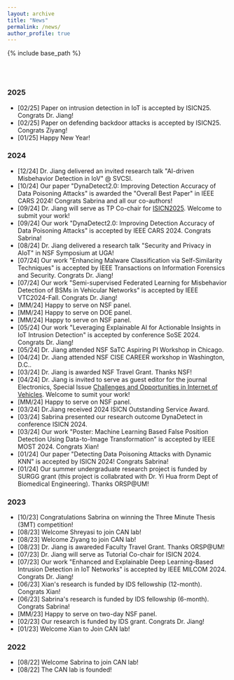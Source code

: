 ```yaml
---
layout: archive
title: "News"
permalink: /news/
author_profile: true
---
```


{% include base_path %}

<br/>
<br/>


### 2025
- [02/25] Paper on intrusion detection in IoT is accepted by ISICN25. Congrats Dr. Jiang!
- [02/25] Paper on defending backdoor attacks is accepted by ISICN25. Congrats Ziyang!
- [01/25] Happy New Year!
### 2024
- [12/24] Dr. Jiang delivered an invited research talk "AI-driven Misbehavior Detection in IoV" @ SVCSI. <!--(https://www.svcsi.org/events-1/webinar-ai-driven-misbehavior-detection-in-iov-efficiency-distribution-and-transparency)-->
- [10/24] Our paper "DynaDetect2.0: Improving Detection Accuracy of Data Poisoning Attacks" is awarded the "Overall Best Paper" in IEEE CARS 2024! Congrats Sabrina and all our co-authors!
- [09/24] Dr. Jiang will serve as TP Co-chair for [ISICN2025](https://www.isicn.org/2025/). Welcome to submit your work!
- [09/24] Our work "DynaDetect2.0: Improving Detection Accuracy of Data Poisoning Attacks" is accepted by IEEE CARS 2024. Congrats Sabrina!
- [08/24] Dr. Jiang delivered a research talk "Security and Privacy in AIoT" in NSF Symposium at UGA! 
- [07/24] Our work "Enhancing Malware Classification via Self-Similarity Techniques" is accepted by IEEE Transactions on Information Forensics and Security. Congrats Dr. Jiang!
- [07/24] Our work "Semi-supervised Federated Learning for Misbehavior Detection of BSMs in Vehicular Networks" is accepted by IEEE VTC2024-Fall. Congrats Dr. Jiang!
- [MM/24] Happy to serve on NSF panel.
- [MM/24] Happy to serve on DOE panel.
- [MM/24] Happy to serve on NSF panel.
- [05/24] Our work "Leveraging Explainable AI for Actionable Insights in IoT Intrusion Detection" is accepted by conference SoSE 2024. Congrats Dr. Jiang!
- [05/24] Dr. Jiang attended NSF SaTC Aspiring PI Workshop in Chicago. 
- [04/24] Dr. Jiang attended NSF CISE CAREER workshop in Washington, D.C..
- [03/24] Dr. Jiang is awarded NSF Travel Grant. Thanks NSF!
- [04/24] Dr. Jiang is invited to serve as guest editor for the journal Electronics, Special Issue [Challenges and Opportunities in Internet of Vehicles](https://www.mdpi.com/journal/electronics/special_issues/5MJHAE8NUK). Welcome to sumit your work!
- [MM/24] Happy to serve on NSF panel.
- [03/24] Dr.Jiang received 2024 ISICN Outstanding Service Award.
- [03/24] Sabrina presented our research outcome DynaDetect in conference ISICN 2024.
- [03/24] Our work "Poster: Machine Learning Based False Position Detection Using Data-to-Image Transformation" is accepted by IEEE MOST 2024. Congrats Xian! 
- [01/24] Our paper "Detecting Data Poisoning Attacks with Dynamic KNN" is accepted by ISICN 2024! Congrats Sabrina!
- [01/24] Our summer undergraduate research project is funded by SURGG grant (this project is collabrated with Dr. Yi Hua frorm Dept of Biomedical Engineering). Thanks ORSP@UM!
  
### 2023

- [10/23] Congratulations Sabrina on winning the Three Minute Thesis (3MT) competition! 
- [08/23] Welcome Shreyasi to join CAN lab!
- [08/23] Welcome Ziyang to join CAN lab!
- [08/23] Dr. Jiang is awareded Faculty Travel Grant. Thanks ORSP@UM!
- [07/23] Dr. Jiang will serve as Tutorial Co-chair for ISICN 2024.
- [07/23] Our work "Enhanced and Explainable Deep Learning-Based Intrusion Detection in IoT Networks" is accepted by IEEE MILCOM 2024. Congrats Dr. Jiang!
- [06/23] Xian's research is funded by IDS fellowship (12-month). Congrats Xian!
- [06/23] Sabrina's research is funded by IDS fellowship (6-month). Congrats Sabrina! 
- [MM/23] Happy to serve on two-day NSF panel. 
- [02/23] Our research is funded by IDS grant. Congrats Dr. Jiang!
- [01/23] Welcome Xian to Join CAN lab!

### 2022

- [08/22] Welcome Sabrina to join CAN lab!
- [08/22] The CAN lab is founded!

